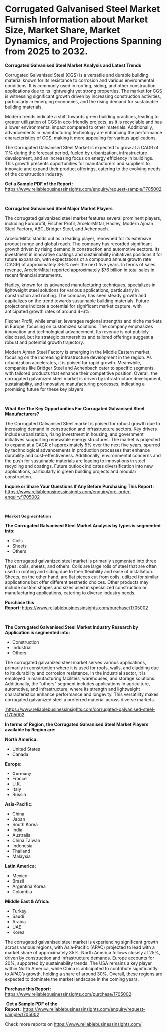 <p><h1>Corrugated Galvanised Steel Market Furnish Information about Market Size, Market Share, Market Dynamics, and Projections Spanning from 2025 to 2032.</h1></p><p><strong>Corrugated Galvanised Steel Market Analysis and Latest Trends</strong></p>
<p><p>Corrugated Galvanised Steel (CGS) is a versatile and durable building material known for its resistance to corrosion and various environmental conditions. It is commonly used in roofing, siding, and other construction applications due to its lightweight yet strong properties. The market for CGS is witnessing significant growth driven by increasing construction activities, particularly in emerging economies, and the rising demand for sustainable building materials. </p><p>Modern trends indicate a shift towards green building practices, leading to greater utilization of CGS in eco-friendly projects, as it is recyclable and has a lower environmental impact compared to other materials. Additionally, advancements in manufacturing technology are enhancing the performance characteristics of CGS, making it more appealing for various applications. </p><p>The Corrugated Galvanised Steel Market is expected to grow at a CAGR of 11% during the forecast period, fueled by urbanization, infrastructure development, and an increasing focus on energy efficiency in buildings. This growth presents opportunities for manufacturers and suppliers to innovate and expand their product offerings, catering to the evolving needs of the construction industry.</p></p>
<p><strong>Get a Sample PDF of the Report:&nbsp;</strong> <a href="https://www.reliablebusinessinsights.com/enquiry/request-sample/1705002?utm_campaign=2246&utm_medium=2&utm_source=Github&utm_content=ia&utm_term=27032025&utm_id=corrugated-galvanised-steel">https://www.reliablebusinessinsights.com/enquiry/request-sample/1705002</a></p>
<p>&nbsp;</p>
<p><strong>Corrugated Galvanised Steel Major Market Players</strong></p>
<p><p>The corrugated galvanized steel market features several prominent players, including Europrofil, Fischer Profil, ArcelorMittal, Hadley, Modern Ajman Steel Factory, ABC, Bridger Steel, and Achenbach. </p><p>ArcelorMittal stands out as a leading player, renowned for its extensive product range and global reach. The company has recorded significant growth driven by rising demand in construction and automotive sectors. Its investment in innovative coatings and sustainability initiatives positions it for future expansion, with expectations of a compound annual growth rate (CAGR) of approximately 3-5% over the next five years. In terms of sales revenue, ArcelorMittal reported approximately $76 billion in total sales in recent financial statements.</p><p>Hadley, known for its advanced manufacturing techniques, specializes in lightweight steel solutions for various applications, particularly in construction and roofing. The company has seen steady growth and capitalizes on the trend towards sustainable building materials. Future projections indicate a potential for significant market capture, with anticipated growth rates of around 4-6%. </p><p>Fischer Profil, while smaller, leverages regional strengths and niche markets in Europe, focusing on customized solutions. The company emphasizes innovation and technological advancement. Its revenue is not publicly disclosed, but its strategic partnerships and tailored offerings suggest a robust and potential growth trajectory.</p><p>Modern Ajman Steel Factory is emerging in the Middle Eastern market, focusing on the increasing infrastructure development in the region. As urbanization accelerates, it is poised for rapid growth. Meanwhile, companies like Bridger Steel and Achenbach cater to specific segments, with tailored products that enhance their competitive position. Overall, the corrugated galvanized steel market is driven by infrastructure development, sustainability, and innovative manufacturing processes, indicating a promising future for these key players.</p></p>
<p>&nbsp;</p>
<p><strong>What Are The Key Opportunities For Corrugated Galvanised Steel Manufacturers?</strong></p>
<p><p>The Corrugated Galvanised Steel market is poised for robust growth due to increasing demand in construction and infrastructure sectors. Key drivers include urbanization, rising investment in housing, and government initiatives supporting renewable energy structures. The market is projected to expand at a CAGR of approximately 5% over the next five years, spurred by technological advancements in production processes that enhance durability and cost-effectiveness. Additionally, environmental concerns and the push for sustainable materials are leading to innovations in steel recycling and coatings. Future outlook indicates diversification into new applications, particularly in green building projects and modular construction.</p></p>
<p><strong>Inquire or Share Your Questions If Any Before Purchasing This Report:</strong> <a href="https://www.reliablebusinessinsights.com/enquiry/pre-order-enquiry/1705002?utm_campaign=2246&utm_medium=2&utm_source=Github&utm_content=ia&utm_term=27032025&utm_id=corrugated-galvanised-steel">https://www.reliablebusinessinsights.com/enquiry/pre-order-enquiry/1705002</a></p>
<p>&nbsp;</p>
<p><strong>Market Segmentation</strong></p>
<p><strong>The Corrugated Galvanised Steel Market Analysis by types is segmented into:</strong></p>
<p><ul><li>Coils</li><li>Sheets</li><li>Others</li></ul></p>
<p><p>The corrugated galvanized steel market is primarily segmented into three types: coils, sheets, and others. Coils are large rolls of steel that are often used in roofing and siding due to their flexibility and ease of installation. Sheets, on the other hand, are flat pieces cut from coils, utilized for similar applications but offer different aesthetic choices. Other products may include custom shapes and sizes used in specialized construction or manufacturing applications, catering to diverse industry needs.</p></p>
<p><strong>Purchase this Report:&nbsp;</strong><a href="https://www.reliablebusinessinsights.com/purchase/1705002?utm_campaign=2246&utm_medium=2&utm_source=Github&utm_content=ia&utm_term=27032025&utm_id=corrugated-galvanised-steel">https://www.reliablebusinessinsights.com/purchase/1705002</a></p>
<p>&nbsp;</p>
<p><strong>The Corrugated Galvanised Steel Market Industry Research by Application is segmented into:</strong></p>
<p><ul><li>Construction</li><li>Industrial</li><li>Others</li></ul></p>
<p><p>The corrugated galvanized steel market serves various applications, primarily in construction where it is used for roofs, walls, and cladding due to its durability and corrosion resistance. In the industrial sector, it is employed in manufacturing facilities, warehouses, and storage solutions. Additionally, the "others" segment includes applications in agriculture, automotive, and infrastructure, where its strength and lightweight characteristics enhance performance and longevity. This versatility makes corrugated galvanized steel a preferred material across diverse markets.</p></p>
<p><a href="https://www.reliablebusinessinsights.com/corrugated-galvanised-steel-r1705002?utm_campaign=2246&utm_medium=2&utm_source=Github&utm_content=ia&utm_term=27032025&utm_id=corrugated-galvanised-steel">&nbsp;https://www.reliablebusinessinsights.com/corrugated-galvanised-steel-r1705002</a></p>
<p><strong>In terms of Region, the Corrugated Galvanised Steel Market Players available by Region are:</strong></p>
<p>
    <p> <strong> North America: </strong>
        <ul>
            <li>United States</li>
            <li>Canada</li>
        </ul>
        </p> 
    <p> <strong> Europe: </strong>
        <ul>
            <li>Germany</li>
            <li>France</li>
            <li>U.K.</li>
            <li>Italy</li>
            <li>Russia</li>
        </ul>
        </p> 
    <p> <strong> Asia-Pacific: </strong>
        <ul>
            <li>China</li>
            <li>Japan</li>
            <li>South Korea</li>
            <li>India</li>
            <li>Australia</li>
            <li>China Taiwan</li>
            <li>Indonesia</li>
            <li>Thailand</li>
            <li>Malaysia</li>
        </ul>
        </p> 
    <p> <strong> Latin America: </strong>
        <ul>
            <li>Mexico</li>
            <li>Brazil</li>
            <li>Argentina Korea</li>
            <li>Colombia</li>
        </ul>
        </p> 
    <p> <strong> Middle East & Africa: </strong>
        <ul>
            <li>Turkey</li>
            <li>Saudi</li>
            <li>Arabia</li>
            <li>UAE</li>
            <li>Korea</li>
        </ul>
    </p>
    </p>
<p><p>The corrugated galvanised steel market is experiencing significant growth across various regions, with Asia-Pacific (APAC) projected to lead with a market share of approximately 35%. North America follows closely at 25%, driven by construction and infrastructure demands. Europe accounts for 20%, supported by sustainability trends. The USA remains a key player within North America, while China is anticipated to contribute significantly to APAC’s growth, holding a share of around 30%. Overall, these regions are expected to dominate the market landscape in the coming years.</p></p>
<p><strong>Purchase this Report: </strong><a href="https://www.reliablebusinessinsights.com/purchase/1705002?utm_campaign=2246&utm_medium=2&utm_source=Github&utm_content=ia&utm_term=27032025&utm_id=corrugated-galvanised-steel">https://www.reliablebusinessinsights.com/purchase/1705002</a></p>
<p>&nbsp;<strong>Get a Sample PDF of the Report:&nbsp;&nbsp;</strong><a href="https://www.reliablebusinessinsights.com/enquiry/request-sample/1705002?utm_campaign=2246&utm_medium=2&utm_source=Github&utm_content=ia&utm_term=27032025&utm_id=corrugated-galvanised-steel">https://www.reliablebusinessinsights.com/enquiry/request-sample/1705002</a></p>
<p><strong></strong></p>
<p>Check more reports on <a href="https://www.reliablebusinessinsights.com/?utm_campaign=2246&utm_medium=2&utm_source=Github&utm_content=ia&utm_term=27032025&utm_id=corrugated-galvanised-steel">https://www.reliablebusinessinsights.com/</a></p>